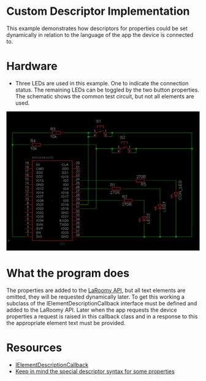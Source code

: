 # Custom Descriptor Implementation
This example demonstrates how descriptors for properties could be set dynamically in relation to the language of the app the device is connected to.

# Hardware
- Three LEDs are used in this example. One to indicate the connection status. The remaining LEDs can be toggled by the two button properties. The schematic shows the common test circuit, but not all elements are used.

![Test Circuit](TestCircuit_Esp32_Common.png)

# What the program does

The properties are added to the [LaRoomy API](https://api.laroomy.com/), but all text elements are omitted, they will be requested dynamically later.
To get this working a subclass of the IElementDescriptionCallback interface must be defined and added to the LaRoomy API.
Later when the app requests the device properties a request is raised in this callback class and in a response to this the appropriate element text must be
provided.

# Resources
- [IElementDescriptionCallback](https://api.laroomy.com/p/descriptor-callback.html)
- [Keep in mind the special descriptor syntax for some properties](https://api.laroomy.com/2023/03/property-descriptor-syntax.html)


